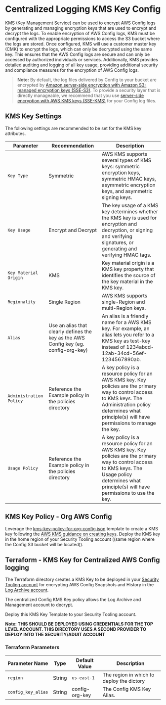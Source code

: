 # Centralized Logging KMS Key Config

KMS (Key Management Service) can be used to encrypt AWS Config logs by generating and managing encryption keys that are used to encrypt and decrypt the logs. To enable encryption of AWS Config logs, KMS must be configured with the appropriate permissions to access the S3 bucket where the logs are stored. Once configured, KMS will use a customer master key (CMK) to encrypt the logs, which can only be decrypted using the same key. This ensures that the AWS Config logs are secure and can only be accessed by authorized individuals or services. Additionally, KMS provides detailed auditing and logging of all key usage, providing additional security and compliance measures for the encryption of AWS Config logs.

> **Note:** By default, the log files delivered by Config to your bucket are encrypted by [Amazon server-side encryption with Amazon S3-managed encryption keys (SSE-S3)](https://docs.aws.amazon.com/AmazonS3/latest/dev/UsingServerSideEncryption.html). To provide a security layer that is directly manageable, we recommend that you use [server-side encryption with AWS KMS keys (SSE-KMS)](https://docs.aws.amazon.com/AmazonS3/latest/dev/UsingKMSEncryption.html) for your Config log files.

## KMS Key Settings

The following settings are recommended to be set for the KMS key attributes.

| Parameter | Recommendation | Description |
| ----------| -------------- | ----------- |
| `Key Type` | Symmetric | AWS KMS supports several types of KMS keys: symmetric encryption keys, symmetric HMAC keys, asymmetric encryption keys, and asymmetric signing keys.
| `Key Usage` | Encrypt and Decrypt |The key usage of a KMS key determines whether the KMS key is used for encryption and decryption, or signing and verifying signatures, or generating and verifying HMAC tags. |
| `Key Material Origin` | KMS | Key material origin is a KMS key property that identifies the source of the key material in the KMS key. |
| `Regionality` | Single Region | AWS KMS supports single-Region and multi-Region keys. |
| `Alias` | Use an alias that clearly defines the key as the AWS Config key (eg. config-org-key) | An alias is a friendly name for a AWS KMS key. For example, an alias lets you refer to a KMS key as test-key instead of 1234abcd-12ab-34cd-56ef-1234567890ab. |
| `Administration Policy` | Reference the Example policy in the policies directory | A key policy is a resource policy for an AWS KMS key. Key policies are the primary way to control access to KMS keys.  The Administration policy determines what principle(s) will have permissions to manage the key. |
| `Usage Policy` | Reference the Example policy in the policies directory | A key policy is a resource policy for an AWS KMS key. Key policies are the primary way to control access to KMS keys.  The Usage policy determines what principle(s) will have permissions to use the key. |

## KMS Key Policy - Org AWS Config

Leverage the [kms-key-policy-for-org-config.json](./kms-key-policy-for-org-config.json) template to create a KMS key following the [AWS KMS guidance on creating keys](https://docs.aws.amazon.com/kms/latest/developerguide/create-keys.html). Deploy the KMS key in the home region of your Security Tooling account ((same region where the Config S3 bucket will be located)).

## Terraform - KMS Key for Centralized AWS Config logging

The Terraform directory creates a KMS Key to be deployed in your [Security Tooling account](https://docs.aws.amazon.com/whitepapers/latest/organizing-your-aws-environment/security-ou-and-accounts.html#security-tooling-accounts) for encrypting AWS Config Snapshots and History in the [Log Archive account](https://docs.aws.amazon.com/whitepapers/latest/organizing-your-aws-environment/security-ou-and-accounts.html#services-in-log-archive-account).

The centralized Config KMS Key policy allows the Log Archive and Management account to decrypt.

Deploy this KMS Key Template to your Security Tooling account.

**Note: THIS SHOULD BE DEPLOYED USING CREDENTIALS FOR THE TOP LEVEL ACCOUNT. THIS DIRECTORY USES A SECOND PROVIDER TO DEPLOY INTO THE SECURITY/ADUIT ACCOUNT**

### Terraform Parameters

| Parameter Name | Type | Default Value | Description |
| -------------- | ---- | ------------- | ----------- |
| `region` | String | `us-east-1` | The region in which to deploy the dictory |
| `config_key_alias` | String | config-org-key | The Config KMS Key Alias. |

